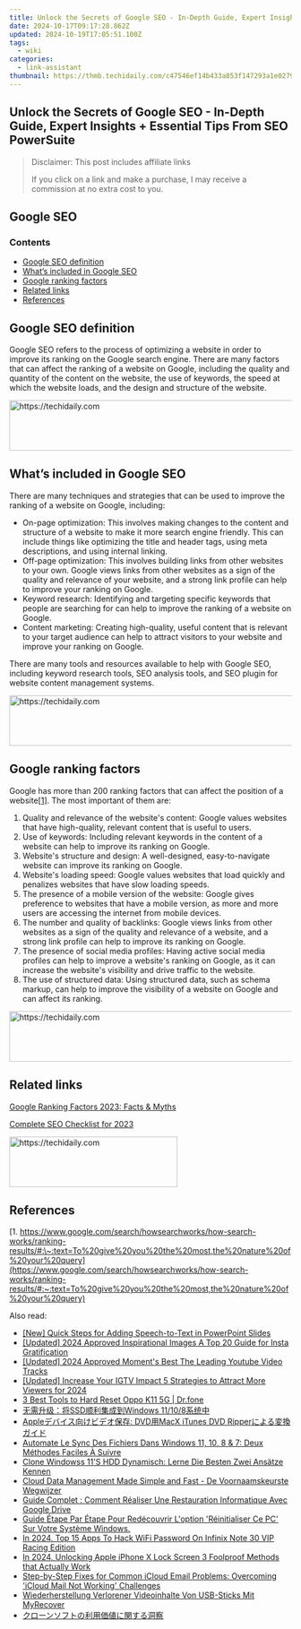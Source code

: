 ```yaml
---
title: Unlock the Secrets of Google SEO - In-Depth Guide, Expert Insights + Essential Tips From SEO PowerSuite
date: 2024-10-17T09:17:28.862Z
updated: 2024-10-19T17:05:51.100Z
tags:
  - wiki
categories:
  - link-assistant
thumbnail: https://thmb.techidaily.com/c47546ef14b433a853f147293a1e027910647d2b3c636b3d7439e396fc35c411.jpg
---
```


## Unlock the Secrets of Google SEO - In-Depth Guide, Expert Insights + Essential Tips From SEO PowerSuite

>  Disclaimer: This post includes affiliate links
>
>  If you click on a link and make a purchase, I may receive a commission at no extra cost to you.
>

## Google SEO

### Contents

* [Google SEO definition](https://tools.techidaily.com/link-assistant/products/)
* [What’s included in Google SEO](https://tools.techidaily.com/link-assistant/products/)
* [Google ranking factors](https://tools.techidaily.com/link-assistant/products/)
* [Related links](https://tools.techidaily.com/link-assistant/products/)
* [References](https://tools.techidaily.com/link-assistant/products/)

## Google SEO definition

Google SEO refers to the process of optimizing a website in order to improve its ranking on the Google search engine. There are many factors that can affect the ranking of a website on Google, including the quality and quantity of the content on the website, the use of keywords, the speed at which the website loads, and the design and structure of the website.

<!-- affiliate ads begin -->
<a href="https://appsumo.8odi.net/c/5597632/2118326/7443" target="_top" id="2118326">
  <img src="//a.impactradius-go.com/display-ad/7443-2118326" border="0" alt="https://techidaily.com" width="728" height="90"/>
</a>
<img height="0" width="0" src="https://appsumo.8odi.net/i/5597632/2118326/7443" style="position:absolute;visibility:hidden;" border="0" />
<!-- affiliate ads end -->

## What’s included in Google SEO

There are many techniques and strategies that can be used to improve the ranking of a website on Google, including:

* On-page optimization: This involves making changes to the content and structure of a website to make it more search engine friendly. This can include things like optimizing the title and header tags, using meta descriptions, and using internal linking.
* Off-page optimization: This involves building links from other websites to your own. Google views links from other websites as a sign of the quality and relevance of your website, and a strong link profile can help to improve your ranking on Google.
* Keyword research: Identifying and targeting specific keywords that people are searching for can help to improve the ranking of a website on Google.
* Content marketing: Creating high-quality, useful content that is relevant to your target audience can help to attract visitors to your website and improve your ranking on Google.

There are many tools and resources available to help with Google SEO, including keyword research tools, SEO analysis tools, and SEO plugin for website content management systems.

<!-- affiliate ads begin -->
<a href="https://appsumo.8odi.net/c/5597632/2094480/7443" target="_top" id="2094480">
  <img src="//a.impactradius-go.com/display-ad/7443-2094480" border="0" alt="https://techidaily.com" width="728" height="90"/>
</a>
<img height="0" width="0" src="https://appsumo.8odi.net/i/5597632/2094480/7443" style="position:absolute;visibility:hidden;" border="0" />
<!-- affiliate ads end -->

## Google ranking factors

Google has more than 200 ranking factors that can affect the position of a website[\[1\]](https://tools.techidaily.com/link-assistant/products/). The most important of them are:

1. Quality and relevance of the website's content: Google values websites that have high-quality, relevant content that is useful to users.
2. Use of keywords: Including relevant keywords in the content of a website can help to improve its ranking on Google.
3. Website's structure and design: A well-designed, easy-to-navigate website can improve its ranking on Google.
4. Website's loading speed: Google values websites that load quickly and penalizes websites that have slow loading speeds.
5. The presence of a mobile version of the website: Google gives preference to websites that have a mobile version, as more and more users are accessing the internet from mobile devices.
6. The number and quality of backlinks: Google views links from other websites as a sign of the quality and relevance of a website, and a strong link profile can help to improve its ranking on Google.
7. The presence of social media profiles: Having active social media profiles can help to improve a website's ranking on Google, as it can increase the website's visibility and drive traffic to the website.
8. The use of structured data: Using structured data, such as schema markup, can help to improve the visibility of a website on Google and can affect its ranking.

<!-- affiliate ads begin -->
<a href="https://appsumo.8odi.net/c/5597632/2075462/7443" target="_top" id="2075462">
  <img src="//a.impactradius-go.com/display-ad/7443-2075462" border="0" alt="https://techidaily.com" width="728" height="90"/>
</a>
<img height="0" width="0" src="https://appsumo.8odi.net/i/5597632/2075462/7443" style="position:absolute;visibility:hidden;" border="0" />
<!-- affiliate ads end -->

## Related links

[Google Ranking Factors 2023: Facts & Myths](https://tools.techidaily.com/link-assistant/products/)

[Complete SEO Checklist for 2023](https://tools.techidaily.com/link-assistant/products/)

<!-- affiliate ads begin -->
<a href="https://homestyler.sjv.io/c/5597632/1943750/22993" target="_top" id="1943750">
  <img src="//a.impactradius-go.com/display-ad/22993-1943750" border="0" alt="https://techidaily.com" width="300" height="90"/>
</a>
<img height="0" width="0" src="https://homestyler.sjv.io/i/5597632/1943750/22993" style="position:absolute;visibility:hidden;" border="0" />
<!-- affiliate ads end -->

## References

[1. https://www.google.com/search/howsearchworks/how-search-works/ranking-results/#:\~:text=To%20give%20you%20the%20most,the%20nature%20of%20your%20query](https://www.google.com/search/howsearchworks/how-search-works/ranking-results/#:~:text=To%20give%20you%20the%20most,the%20nature%20of%20your%20query)

<ins class="adsbygoogle"
     style="display:block"
     data-ad-format="autorelaxed"
     data-ad-client="ca-pub-7571918770474297"
     data-ad-slot="1223367746"></ins>

<ins class="adsbygoogle"
     style="display:block"
     data-ad-client="ca-pub-7571918770474297"
     data-ad-slot="8358498916"
     data-ad-format="auto"
     data-full-width-responsive="true"></ins>

<span class="atpl-alsoreadstyle">Also read:</span>
<div><ul>
<li><a href="https://extra-guidance.techidaily.com/new-quick-steps-for-adding-speech-to-text-in-powerpoint-slides/"><u>[New] Quick Steps for Adding Speech-to-Text in PowerPoint Slides</u></a></li>
<li><a href="https://instagram-video-recordings.techidaily.com/updated-2024-approved-inspirational-images-a-top-20-guide-for-insta-gratification/"><u>[Updated] 2024 Approved Inspirational Images A Top 20 Guide for Insta Gratification</u></a></li>
<li><a href="https://youtube-zero.techidaily.com/ed-2024-approved-moments-best-the-leading-youtube-video-tracks/"><u>[Updated] 2024 Approved Moment's Best The Leading Youtube Video Tracks</u></a></li>
<li><a href="https://instagram-clips.techidaily.com/updated-increase-your-igtv-impact-5-strategies-to-attract-more-viewers-for-2024/"><u>[Updated] Increase Your IGTV Impact 5 Strategies to Attract More Viewers for 2024</u></a></li>
<li><a href="https://phone-solutions.techidaily.com/3-best-tools-to-hard-reset-oppo-k11-5g-drfone-by-drfone-reset-android-reset-android/"><u>3 Best Tools to Hard Reset Oppo K11 5G | Dr.fone</u></a></li>
<li><a href="https://discover-data.techidaily.com/ssdwindows-11108/"><u>无需升级：将SSD顺利集成到Windows 11/10/8系统中</u></a></li>
<li><a href="https://some-knowledge.techidaily.com/apple-dvdmacx-itunes-dvd-ripper/"><u>Appleデバイス向けビデオ保存: DVD用MacX iTunes DVD Ripperによる変換ガイド</u></a></li>
<li><a href="https://win-docs.techidaily.com/automate-le-sync-des-fichiers-dans-windows-11-10-8-and-7-deux-methodes-faciles-a-suivre/"><u>Automate Le Sync Des Fichiers Dans Windows 11, 10, 8 & 7: Deux Méthodes Faciles À Suivre</u></a></li>
<li><a href="https://win-docs.techidaily.com/clone-windowss-11s-hdd-dynamisch-lerne-die-besten-zwei-ansatze-kennen/"><u>Clone Windowss 11'S HDD Dynamisch: Lerne Die Besten Zwei Ansätze Kennen</u></a></li>
<li><a href="https://win-docs.techidaily.com/cloud-data-management-made-simple-and-fast-de-voornaamskeurste-wegwijzer/"><u>Cloud Data Management Made Simple and Fast - De Voornaamskeurste Wegwijzer</u></a></li>
<li><a href="https://win-docs.techidaily.com/guide-complet-comment-realiser-une-restauration-informatique-avec-google-drive/"><u>Guide Complet : Comment Réaliser Une Restauration Informatique Avec Google Drive</u></a></li>
<li><a href="https://win-docs.techidaily.com/guide-etape-par-etape-pour-redecouvrir-loption-reinitialiser-ce-pc-sur-votre-systeme-windows/"><u>Guide Étape Par Étape Pour Redécouvrir L'option 'Réinitialiser Ce PC' Sur Votre Système Windows.</u></a></li>
<li><a href="https://unlock-android.techidaily.com/in-2024-top-15-apps-to-hack-wifi-password-on-infinix-note-30-vip-racing-edition-by-drfone-android/"><u>In 2024, Top 15 Apps To Hack WiFi Password On Infinix Note 30 VIP Racing Edition</u></a></li>
<li><a href="https://ios-unlock.techidaily.com/in-2024-unlocking-apple-iphone-x-lock-screen-3-foolproof-methods-that-actually-work-by-drfone-ios/"><u>In 2024, Unlocking Apple iPhone X Lock Screen 3 Foolproof Methods that Actually Work</u></a></li>
<li><a href="https://win-docs.techidaily.com/step-by-step-fixes-for-common-icloud-email-problems-overcoming-icloud-mail-not-working-challenges/"><u>Step-by-Step Fixes for Common iCloud Email Problems: Overcoming 'iCloud Mail Not Working' Challenges</u></a></li>
<li><a href="https://win-docs.techidaily.com/wiederherstellung-verlorener-videoinhalte-von-usb-sticks-mit-myrecover/"><u>Wiederherstellung Verlorener Videoinhalte Von USB-Sticks Mit MyRecover</u></a></li>
<li><a href="https://win-docs.techidaily.com/44kv44ot44o844oz44k944ov44oi44gu5yip55so5l6h5yck44gr6zai44gz44kl5rse5aplusf/"><u>クローンソフトの利用価値に関する洞察</u></a></li>
</ul></div>

